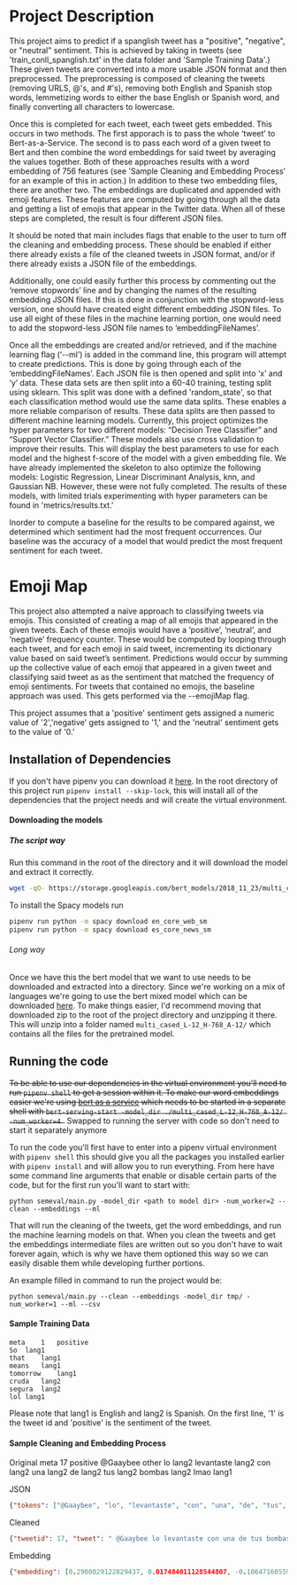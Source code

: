 # Project Description
This project aims to predict if a spanglish tweet has a "positive", "negative", or "neutral" sentiment. This is achieved by taking in tweets (see 'train_conll_spanglish.txt' in the data folder and 'Sample Training Data'.) These given tweets are converted into a more usable JSON format and then preprocessed. The preprocessing is composed of cleaning the tweets (removing URLS, @'s, and #'s), removing both English and Spanish stop words, lemmetizing words to either the base English or Spanish word, and finally converting all characters to lowercase. 

Once this is completed for each tweet, each tweet gets embedded. This occurs in two methods. The first apporach is to pass the whole ‘tweet’ to Bert-as-a-Service. The second is to pass each word of a given tweet to Bert and then combine the word embeddings for said tweet by averaging the values together. Both of these approaches results with a word embedding of 756 features (see 'Sample Cleaning and Embedding Process' for an example of this in action.) In addition to these two embedding files, there are another two. The embeddings are duplicated and appended with emoji features. These features are computed by going through all the data and getting a list of emojis that appear in the Twitter data. When all of these steps are completed, the result is four different JSON files.  

It should be noted that main includes flags that enable to the user to turn off the cleaning and embedding process. These should be enabled if either there already exists a file of the cleaned tweets in JSON format, and/or if there already exists a JSON file of the embeddings. 

Additionally, one could easily further this process by commenting out the ‘remove stopwords’ line and by changing the names of the resulting embedding JSON files. If this is done in conjunction with the stopword-less version, one should have created eight different embedding JSON files. To use all eight of these files in the machine learning portion, one would need to add the stopword-less JSON file names to ‘embeddingFileNames’.  

Once all the embeddings are created and/or retrieved, and if the machine learning flag (‘--ml’) is added in the command line, this program will attempt to create predictions. This is done by going through each of the ‘embeddingFileNames’. Each JSON file is then opened and split into ‘x’ and ‘y’ data. These data sets are then split into a 60-40 training, testing split using sklearn. This split was done with a defined 'random_state', so that each classification method would use the same data splits. These enables a more reliable comparison of results. These data splits are then passed to different machine learning models. Currently, this project optimizes the hyper parameters for two different models: “Decision Tree Classifier” and “Support Vector Classifier.” These models also use cross validation to improve their results. This will display the best parameters to use for each model and the highest f-score of the model with a given embedding file. We have already implemented the skeleton to also optimize the following models: Logistic Regression,  Linear Discriminant Analysis, knn, and  Gaussian NB. However, these were not fully completed. The results of these models, with limited trials experimenting with hyper parameters can be found in 'metrics/results.txt.'

Inorder to compute a baseline for the results to be compared against, we determined which sentiment had the most frequent occurrences. Our baseline was the accuracy of a model that would predict the most frequent sentiment for each tweet.

# Emoji Map
This project also attempted a naive approach to classifying tweets via emojis. This consisted of creating a map of all emojis that appeared in the given tweets. Each of these emojis would have a ‘positive’, ‘neutral’, and ‘negative’ frequency counter. These would be computed by looping through each tweet, and for each emoji in said tweet, incrementing its dictionary value based on said tweet’s sentiment.  Predictions would occur by summing up the collective value of each emoji that appeared in a given tweet and classifying said tweet as as the sentiment that matched the frequency of emoji sentiments. For tweets that contained no emojis, the baseline approach was used. This gets performed via the --emojiMap flag.

This project assumes that a 'positive' sentiment gets assigned a numeric value of '2','negative' gets assigned to '1,' and the 'neutral' sentiment gets to the value of '0.'

## Installation of Dependencies
If you don't have pipenv you can download it [here](https://github.com/pypa/pipenv).  In the root directory of this project run `pipenv install --skip-lock`, this will install all of the dependencies that the project needs and will create the virtual environment.  
#### Downloading the models
##### The script way
Run this command in the root of the directory and it will download the model and extract it correctly.
```bash
wget -qO- https://storage.googleapis.com/bert_models/2018_11_23/multi_cased_L-12_H-768_A-12.zip | bsdtar -xvf-
```

To install the Spacy models run 
```bash
pipenv run python -m spacy download en_core_web_sm
pipenv run python -m spacy download es_core_news_sm
```
###### Long way
Once we have this the bert model that we want to use needs to be downloaded and extracted into a directory.  Since we're working on a mix of languages we're going to use the bert mixed model which can be downloaded [here](https://storage.googleapis.com/bert_models/2018_11_23/multi_cased_L-12_H-768_A-12.zip).  To make things easier, I'd recommend moving that downloaded zip to the root of the project directory and unzipping it there.  This will unzip into a folder named `multi_cased_L-12_H-768_A-12/` which contains all the files for the pretrained model.

## Running the code
~~To be able to use our dependencies in the virtual environment you'll need to run `pipenv shell` to get a session within it.  To make our word embeddings easier we're using [bert as a service](https://github.com/hanxiao/bert-as-service) which needs to be started in a separate shell with `bert-serving-start -model_dir ./multi_cased_L-12_H-768_A-12/ -num_worker=4 `~~ Swapped to running the server with code so don't need to start it separately anymore

To run the code you'll first have to enter into a pipenv virtual environment with `pipenv shell` this should give you all the packages you installed earlier with `pipenv install` and will allow you to run everything.  From here  have some command line arguments that enable or disable certain parts of the code, but for the first run you'll want to start with:
```
python semeval/main.py -model_dir <path to model dir> -num_worker=2 --clean --embeddings --ml
```
  That will run the cleaning of the tweets, get the word embeddings, and run the machine learning models on that.  When you clean the tweets and get the embeddings intermediate files are written out so you don't have to wait forever again, which is why we have them optioned this way so we can easily disable them while developing further portions. 

An example filled in command to run the project would be:
```
python semeval/main.py --clean --embeddings -model_dir tmp/ -num_worker=1 --ml --csv    
```
#### Sample Training Data
```conll
meta	1	positive
So	lang1
that	lang1
means	lang1
tomorrow	lang1
cruda	lang2
segura	lang2
lol	lang1
```
Please note that lang1 is English and lang2 is Spanish. On the first line, '1' is the tweet id and 'positive' is the sentiment of the tweet.


#### Sample Cleaning and Embedding Process
Original
meta	17	positive
@Gaaybee	other
lo	lang2
levantaste	lang2
con	lang2
una	lang2
de	lang2
tus	lang2
bombas	lang2
lmao	lang1

JSON
```json
{"tokens": ["@Gaaybee", "lo", "levantaste", "con", "una", "de", "tus", "bombas", "lmao"], "langid": ["other", "lang2", "lang2", "lang2", "lang2", "lang2", "lang2", "lang2", "lang1"], "tweet": " @Gaaybee lo levantaste con una de tus bombas lmao", "tweetid": 17, "sentiment": "positive"}
```
Cleaned
```json
{"tweetid": 17, "tweet": " @Gaaybee lo levantaste con una de tus bombas lmao", "tokens": ["levantar", "bombo", "lmao"], "langid": ["lang2", "lang2", "lang1"], "sentiment": "positive"}
```
Embedding
```json
{"embedding": [0.2900029122829437, 0.017484011128544807, -0.10647160559892654, 0.6051885485649109, 0.24973852932453156, 0.021043820306658745,etc (goes for 756 features)]}
```